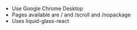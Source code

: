 - Use Google Chrome Desktop
- Pages available are / and /scroll and /nopackage
- Uses liquid-glass-react
